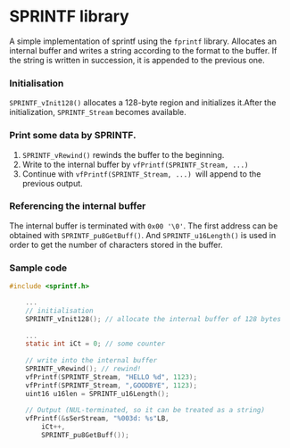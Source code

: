 # SPRINTF library

A simple implementation of sprintf using the `fprintf` library. Allocates an internal buffer and writes a string according to the format to the buffer. If the string is written in succession, it is appended to the previous one.

### Initialisation

`SPRINTF_vInit128()` allocates a 128-byte region and initializes it.After the initialization, `SPRINTF_Stream` becomes available.

### Print some data by SPRINTF.

1. `SPRINTF_vRewind()` rewinds the buffer to the beginning.
2. Write to the internal buffer by `vfPrintf(SPRINTF_Stream, ...)` 
3. Continue with `vfPrintf(SPRINTF_Stream, ...) `will append to the previous output.

### Referencing the internal buffer

The internal buffer is terminated with `0x00 '\0'`. The first address can be obtained with `SPRINTF_pu8GetBuff()`. And `SPRINTF_u16Length()` is used in order to get the number of characters stored in the buffer.

### Sample code

```c
#include <sprintf.h>

    ...
    // initialisation
    SPRINTF_vInit128(); // allocate the internal buffer of 128 bytes
    
    ...
    static int iCt = 0; // some counter
    
    // write into the internal buffer
    SPRINTF_vRewind(); // rewind!
    vfPrintf(SPRINTF_Stream, "HELLO %d", 1123);
    vfPrintf(SPRINTF_Stream, ",GOODBYE", 1123);
    uint16 u16len = SPRINTF_u16Length();
    
    // Output (NUL-terminated, so it can be treated as a string)
    vfPrintf(&sSerStream, "%003d: %s"LB, 
        iCt++,
        SPRINTF_pu8GetBuff());

```
